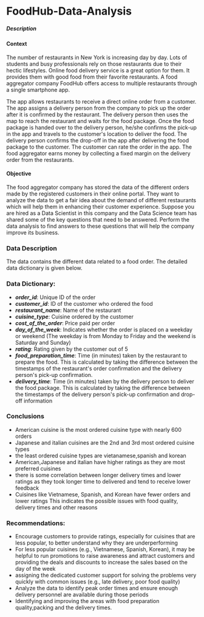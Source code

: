 # FoodHub-Data-Analysis

##### Description
#### Context
The number of restaurants in New York is increasing day by day. Lots of students and busy professionals rely on those restaurants due to their hectic lifestyles. Online food delivery service is a great option for them. It provides them with good food from their favorite restaurants. A food aggregator company FoodHub offers access to multiple restaurants through a single smartphone app.

The app allows restaurants to receive a direct online order from a customer. The app assigns a delivery person from the company to pick up the order after it is confirmed by the restaurant. The delivery person then uses the map to reach the restaurant and waits for the food package. Once the food package is handed over to the delivery person, he/she confirms the pick-up in the app and travels to the customer's location to deliver the food. The delivery person confirms the drop-off in the app after delivering the food package to the customer. The customer can rate the order in the app. The food aggregator earns money by collecting a fixed margin on the delivery order from the restaurants.

 

#### Objective
The food aggregator company has stored the data of the different orders made by the registered customers in their online portal. They want to analyze the data to get a fair idea about the demand of different restaurants which will help them in enhancing their customer experience. Suppose you are hired as a Data Scientist in this company and the Data Science team has shared some of the key questions that need to be answered. Perform the data analysis to find answers to these questions that will help the company improve its business. 

 

### Data Description
The data contains the different data related to a food order. The detailed data dictionary is given below.

### Data Dictionary:

* *__order_id__*: Unique ID of the order
* *__customer_id__*: ID of the customer who ordered the food
* *__restaurant_name__*: Name of the restaurant
* *__cuisine_type__*: Cuisine ordered by the customer
* *__cost_of_the_order__*: Price paid per order
* *__day_of_the_week__*: Indicates whether the order is placed on a weekday or weekend (The weekday is from Monday to Friday and the weekend is Saturday and Sunday)
* *__rating__*: Rating given by the customer out of 5
* *__food_preparation_time__*: Time (in minutes) taken by the restaurant to prepare the food. This is calculated by taking the difference between the timestamps of the restaurant's order confirmation and the delivery person's pick-up confirmation.
* *__delivery_time__*: Time (in minutes) taken by the delivery person to deliver the food package. This is calculated by taking the difference between the timestamps of the delivery person's pick-up confirmation and drop-off information

### Conclusions
*  American cuisine is the most ordered cuisine type with nearly 600 orders
* Japanese and italian cuisines are the 2nd and 3rd most ordered cuisine types
* the least ordered cuisine types are vietanamese,spanish and korean
* American,Japanese and italian have higher ratings as they are most preferred cuisines
* there is some correlation between longer delivery times and lower ratings as they took longer time to delivered  and tend to receive lower feedback
* Cuisines like Vietnamese, Spanish, and Korean have fewer orders and lower ratings This indicates the possible issues with food quality, delivery times and other reasons

### Recommendations:

*  Encourage customers to provide ratings, especially for cuisines that are less popular, to better understand why they are underperforming
* For less popular cuisines (e.g., Vietnamese, Spanish, Korean), it may be helpful to run promotions to raise awareness and attract customers and providing the deals and discounts to increase the sales based on the day of the week
* assigning the dedicated customer support for solving the problems very quickly with common issues (e.g., late delivery, poor food quality)
* Analyze the data to identify peak order times and ensure enough delivery personnel are available during those periods
* Identifying and improving the areas with food preparation quality,packing and the delivery times.

